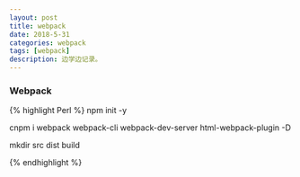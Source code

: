 ```yaml
---
layout: post
title: webpack
date: 2018-5-31
categories: webpack
tags: [webpack]
description: 边学边记录。
---
```


### Webpack

{% highlight Perl %}
npm init -y

cnpm i webpack webpack-cli webpack-dev-server html-webpack-plugin -D

mkdir src dist build


{% endhighlight %}

